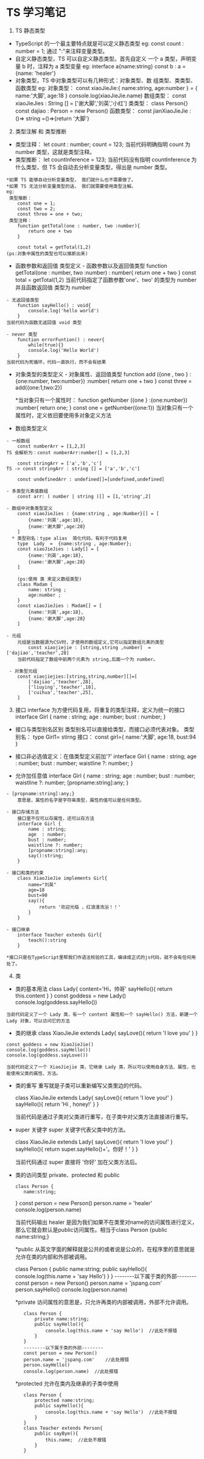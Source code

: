 # TS 学习笔记

 1. TS 静态类型 
  - TypeScript 的一个最主要特点就是可以定义静态类型
    eg:
        const count : number = 1;
  通过 ":"来注释变量类型。
  - 自定义静态类型，TS 可以自定义静态类型。首先自定义
    一个 a 类型，声明变量 b 时，注释为 a 类型变量
    eg:
        interface a{name:string} 
        const b : a = {name: 'healer'}
  - 对象类型，TS 中对象类型可以有几种形式：对象类型、数
    组类型、类类型、函数类型
    eg:
        对象类型：
            const xiaoJieJie:{
                name:string,
                age:number
            } = {
                    name:'大脚',
                    age:18
                }
            console.log(xiaoJieJie.name)
        数组类型：
            const xiaoJieJies : String [] = ['谢大脚','刘英','小红']
        类类型：
            class Person{}
            const dajiao : Person = new Person()
        函数类型：
            const jianXiaoJieJie : ()=> string =()=>{return '大脚'}
 2. 类型注解 和 类型推断
   - 类型注释：
        let count : number; 
        count = 123;
    当前代码明确指明 count 为 number 类型，这就是类型注释。
   - 类型推断：
        let countInference = 123;
    当前代码没有指明 countInference 为什么类型，但 TS 会自动去分析变量类型，得出是 number 类型。

    *如果 TS 能够自动分析变量类型， 我们就什么也不需要做了。
    *如果 TS 无法分析变量类型的话， 我们就需要使用类型注解。
    eg:
     类型推断：
        const one = 1;
        const two = 2;
        const three = one + two;
     类型注释：
        function getTotal(one : number, two :number){
            return one + two
        }

        const total = getTotal(1,2)
    (ps:对象中属性的类型也可以推断出来)
   - 函数参数和返回值 类型定义
    - 函数参数以及返回值类型
        function getTotal(one : number, two :number) : number{
            return one + two
        }
        const total = getTotal(1,2)
    当前代码指定了函数参数'one'、two' 的类型为 number 并且函数返回值
    类型为 number
    
    - 无返回值类型
        function sayHello() : void{
            console.log('hello world')
        }
    当前代码为函数无返回值 void 类型
    
    - never 类型
        function errorFuntion() : never{ 
            while(true){}
            console.log('Hello World')
        }
    当前代码为死循环，代码一直执行，而不会有结果
   
   - 对象类型的类型定义
    - 对象属性、返回值类型
        function add ({one , two } : {one:number, two:number}) :number{
            return one + two
        }
        const three = add({one:1,two:2})

        *当对象只有一个属性时：
            function getNumber ({one } :{one:number}) :number{
                return one;
            }
            const one = getNumber({one:1})
        当对象只有一个属性时，定义依旧要使用多对象定义方法
   
   - 数组类型定义
    
    - 一般数组
        const numberArr = [1,2,3] 
    TS 会解析为：const numberArr:number[] = [1,2,3] 

        const stringArr = ['a','b','c']
    TS -> const stringArr : string [] = ['a','b','c']

        const undefinedArr : undefined[]=[undefined,undefined]
    
    - 多类型元素值数组
        const arr: ( number | string )[] = [1,'string',2]
    
    - 数组中对象类型定义
        const xiaoJieJies : {name:string , age:Number}[] = [
            {name:'刘英',age:18},
            {name:'谢大脚',age:28}
        ]
      * 类型别名：type alias  简化代码，有利于代码复用
        type  Lady  =  {name:string , age:Number};
        const xiaoJieJies : Lady[] = [
            {name:'刘英',age:18},
            {name:'谢大脚',age:28}
        ]

        (ps:使用 类 来定义数组类型)
        class Madam {
            name: string ;
            age:number ;
        }   
        const xiaoJieJies : Madam[] = [
            {name:'刘英',age:18},
            {name:'谢大脚',age:28}
        ]
    
    - 元组
        元组是当数据源为CSV时，才使用的数组定义,它可以指定数组元素的类型
            const xiaojiejie : [string,string ,number]  = ['dajiao','teacher',28]
        当前代码指定了数组中前两个元素为 string,后面一个为 number。
     
     - 对象型元组
        const xiaojiejies:[string,string,number][]=[
            ['dajiao','teacher',28],
            ['liuying','teacher',18],
            ['cuihua','teacher',25],
        ]

 3. 接口 interface
    为方便代码复用，将重复的类型注释，定义为统一的接口
        interface Girl {
            name : string;
            age  : number;
            bust : number;
        }
    
   - 接口与类型别名区别
    类型别名可以直接给类型，而接口必须代表对象。
    类型别名：
        type Girl1= stirng
    接口：
        const girl={
            name:'大脚',
            age:18,
            bust:94
        }
   
   - 接口非必选值定义：在值类型定义前加'?'
    interface Girl {
        name : string;
        age  : number;
        bust : number;
        waistline ?: number;
    }
    
   - 允许加任意值
    interface Girl {
        name : string;
        age  : number;
        bust : number;
        waistline ?: number;
        [propname:string]:any;
    }
    
    - [propname:string]:any;}
        意思是，属性的名字是字符串类型，属性的值可以是任何类型。
    
    - 接口存储方法
        接口里不仅可以存属性，还可以存方法
        interface Girl {
            name : string;
            age  : number;
            bust : number;
            waistline ?: number;
            [propname:string]:any;
            say():string;
        }
    
    - 接口和类的约束
        class XiaoJieJie implements Girl{
            name="刘英"
            age=18
            bust=90
            say(){
                return '欢迎光临 ，红浪漫洗浴！！'
            }
        }
    
    - 接口继承
        interface Teacher extends Girl{
            teach():string
        }

    *接口只是在TypeScript里帮我们作语法校验的工具，编译成正式的js代码，就不会有任何用处了。

 4. 类
   - 类的基本用法
    class Lady{
        content='Hi，帅哥'
        sayHello(){
            return this.content
        }
    }
    const goddess = new Lady()
    console.log(goddess.sayHello())
    
    当前代码定义了一个 Lady 类，有一个 content 属性和一个 sayHello() 方法，新建一个 Lady 对象，可以访问它的方法
    
   - 类的继承
    class XiaoJieJie extends Lady{
        sayLove(){
            return 'I love you'
        }
    }

    const goddess = new XiaoJieJie()
    console.log(goddess.sayHello())
    console.log(goddess.sayLove())

    当前代码定义了一个 XiaoJiejie 类，它继承 Lady 类，所以可以使用自身方法、属性，也能使用父类的属性、方法。
  
   - 类的重写
        重写就是子类可以重新编写父类里边的代码。
        
        class XiaoJieJie extends Lady{
            sayLove(){
                return 'I love you!'
            }
            sayHello(){
                 return  'Hi , honey!'
            }
        }

        当前代码是通过子类对父类进行重写，在子类中对父类方法直接进行重写。
   
   - super 关键字
        super 关键字代表父类中的方法。

        class XiaoJieJie extends Lady{
            sayLove(){
                return 'I love you!'
            }
            sayHello(){
                return  super.sayHello()+'。你好！'
            }
        }

        当前代码通过 super 直接将 '你好' 加在父类方法后。
   
   - 类的访问类型
         private、protected 和 public

         class Person {
            name:string;
        }
        const person = new Person()
        person.name = 'healer'
        console.log(person.name)

        当前代码输出 healer 是因为我们如果不在类里对name的访问属性进行定义，那么它就会默认是public访问属性。相当于class Person {public name:string;}

        *public 从英文字面的解释就是公共的或者说是公众的，在程序里的意思就是允许在类的内部和外部被调用。

        class Person {
            public name:string;
            public sayHello(){
                 console.log(this.name + 'say Hello')
            }
        }
        --------以下属于类的外部--------
        const person = new Person()
        person.name = 'jspang.com'
        person.sayHello()
        console.log(person.name)

        *private 访问属性的意思是，只允许再类的内部被调用，外部不允许调用。
            
            class Person {
                private name:string;
                public sayHello(){
                    console.log(this.name + 'say Hello')  //此处不报错
                }
            }
            --------以下属于类的外部--------
            const person = new Person()
            person.name = 'jspang.com'    //此处报错
            person.sayHello()
            console.log(person.name)  //此处报错
        
        *protected 允许在类内及继承的子类中使用
            
            class Person {
                protected name:string;
                public sayHello(){
                    console.log(this.name + 'say Hello')  //此处不报错
                }
            }
            class Teacher extends Person{
                public sayBye(){
                    this.name;  //此处不报错
                }
            }
